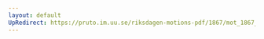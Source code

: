 ```yaml
---
layout: default
UpRedirect: https://pruto.im.uu.se/riksdagen-motions-pdf/1867/mot_1867__fk__23/mot_1867__fk__23-001.pdf
---
```

